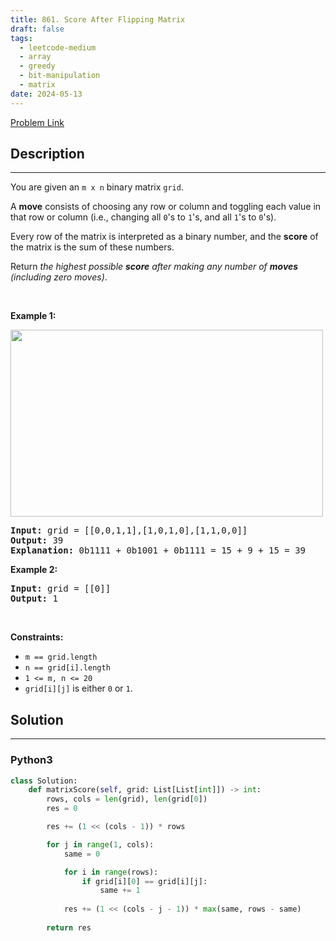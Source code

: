 ```yaml
---
title: 861. Score After Flipping Matrix
draft: false
tags: 
  - leetcode-medium
  - array
  - greedy
  - bit-manipulation
  - matrix
date: 2024-05-13
---
```


[Problem Link](https://leetcode.com/problems/score-after-flipping-matrix/)

## Description

---
<p>You are given an <code>m x n</code> binary matrix <code>grid</code>.</p>

<p>A <strong>move</strong> consists of choosing any row or column and toggling each value in that row or column (i.e., changing all <code>0</code>&#39;s to <code>1</code>&#39;s, and all <code>1</code>&#39;s to <code>0</code>&#39;s).</p>

<p>Every row of the matrix is interpreted as a binary number, and the <strong>score</strong> of the matrix is the sum of these numbers.</p>

<p>Return <em>the highest possible <strong>score</strong> after making any number of <strong>moves</strong> (including zero moves)</em>.</p>

<p>&nbsp;</p>
<p><strong class="example">Example 1:</strong></p>
<img alt="" src="https://assets.leetcode.com/uploads/2021/07/23/lc-toogle1.jpg" style="width: 500px; height: 299px;" />
<pre>
<strong>Input:</strong> grid = [[0,0,1,1],[1,0,1,0],[1,1,0,0]]
<strong>Output:</strong> 39
<strong>Explanation:</strong> 0b1111 + 0b1001 + 0b1111 = 15 + 9 + 15 = 39
</pre>

<p><strong class="example">Example 2:</strong></p>

<pre>
<strong>Input:</strong> grid = [[0]]
<strong>Output:</strong> 1
</pre>

<p>&nbsp;</p>
<p><strong>Constraints:</strong></p>

<ul>
	<li><code>m == grid.length</code></li>
	<li><code>n == grid[i].length</code></li>
	<li><code>1 &lt;= m, n &lt;= 20</code></li>
	<li><code>grid[i][j]</code> is either <code>0</code> or <code>1</code>.</li>
</ul>


## Solution

---
### Python3
``` py title='score-after-flipping-matrix'
class Solution:
    def matrixScore(self, grid: List[List[int]]) -> int:
        rows, cols = len(grid), len(grid[0])
        res = 0

        res += (1 << (cols - 1)) * rows

        for j in range(1, cols):
            same = 0

            for i in range(rows):
                if grid[i][0] == grid[i][j]:
                    same += 1
            
            res += (1 << (cols - j - 1)) * max(same, rows - same)
        
        return res
```

